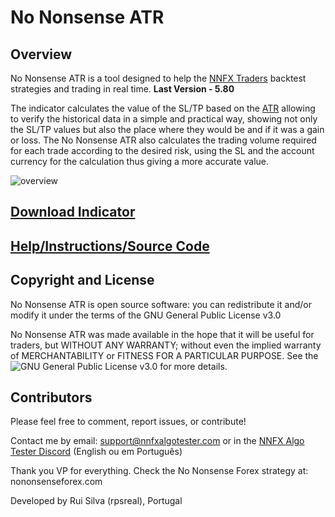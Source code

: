 # No Nonsense ATR
## Overview

No Nonsense ATR is a tool designed to help the [NNFX Traders](https://nononsenseforex.com/) backtest strategies and trading in real time. **Last Version - 5.80**

The indicator calculates the value of the SL/TP based on the [ATR](https://nononsenseforex.com/indicators/the-worlds-best-forex-indicator/) allowing to verify the historical data in a simple and practical way, showing not only the SL/TP values but also the place where they would be and if it was a gain or loss. 
The No Nonsense ATR also calculates the trading volume required for each trade according to the desired risk, using the SL and the account currency for the calculation thus giving a more accurate value.


 ![overview](./Images/overview.gif)
 
 
## [Download Indicator](https://nnfxalgotester.com/downloads/NO%20NONSENSE%20ATR.ex4)

## [Help/Instructions/Source Code](https://nnfxalgotester.com/help/no-nonsense-atr/)

## Copyright and License
No Nonsense ATR is open source software: you can redistribute it and/or modify it under the terms of the 
GNU General Public License v3.0

No Nonsense ATR was made available in the hope that it will be useful for traders, but WITHOUT ANY WARRANTY; without even the implied warranty of MERCHANTABILITY or FITNESS FOR A PARTICULAR PURPOSE. See the ![GNU General Public License v3.0](./LICENSE) for more details.

## Contributors

Please feel free to comment, report issues, or contribute!

Contact me by email: support@nnfxalgotester.com or in the [NNFX Algo Tester Discord](https://discord.com/invite/bykjgF2) (English ou em Português)

Thank you VP for everything. Check the No Nonsense Forex strategy at: nononsenseforex.com

Developed by Rui Silva (rpsreal), Portugal
